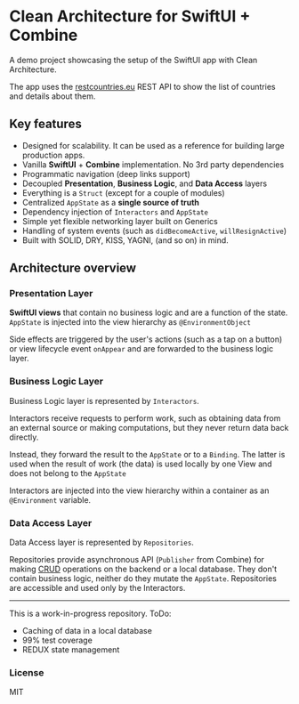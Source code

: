 # Clean Architecture for SwiftUI + Combine

A demo project showcasing the setup of the SwiftUI app with Clean Architecture.

The app uses the [restcountries.eu](restcountries.eu) REST API to show the list of countries and details about them.

## Key features
* Designed for scalability. It can be used as a reference for building large production apps.
* Vanilla **SwiftUI** + **Combine** implementation. No 3rd party dependencies
* Programmatic navigation (deep links support)
* Decoupled **Presentation**, **Business Logic**, and **Data Access** layers
* Everything is a `Struct` (except for a couple of modules)
* Centralized `AppState` as a **single source of truth**
* Dependency injection of `Interactors` and `AppState`
* Simple yet flexible networking layer built on Generics
* Handling of system events (such as `didBecomeActive`, `willResignActive`)
* Built with SOLID, DRY, KISS, YAGNI, (and so on) in mind.


## Architecture overview

### Presentation Layer

**SwiftUI views** that contain no business logic and are a function of the state.
`AppState` is injected into the view hierarchy as `@EnvironmentObject`

Side effects are triggered by the user's actions (such as a tap on a button) or view lifecycle event `onAppear` and are forwarded to the business logic layer.

### Business Logic Layer

Business Logic layer is represented by `Interactors`. 

Interactors receive requests to perform work, such as obtaining data from an external source or making computations, but they never return data back directly.

Instead, they forward the result to the `AppState` or to a `Binding`. The latter is used when the result of work (the data) is used locally by one View and does not belong to the `AppState`

Interactors are injected into the view hierarchy within a container as an `@Environment` variable.

### Data Access Layer

Data Access layer is represented by `Repositories`.

Repositories provide asynchronous API (`Publisher` from Combine) for making [CRUD](https://en.wikipedia.org/wiki/Create,_read,_update_and_delete) operations on the backend or a local database. They don't contain business logic, neither do they mutate the `AppState`. Repositories are accessible and used only by the Interactors.

---

This is a work-in-progress repository. ToDo:

* Caching of data in a local database
* 99% test coverage
* REDUX state management

### License
MIT
